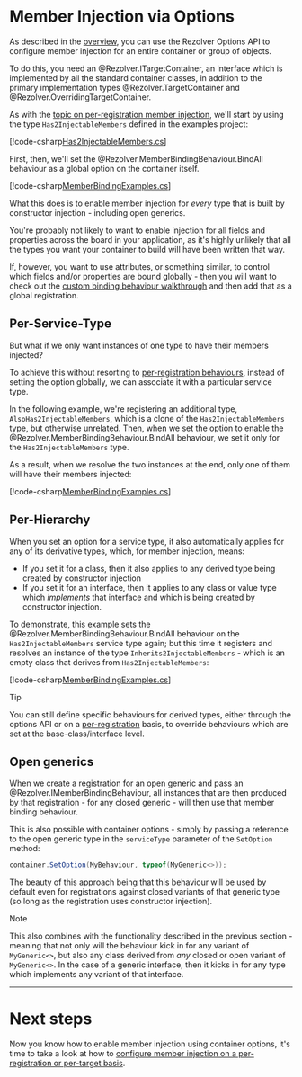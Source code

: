 ﻿# Member Injection via Options

As described in the [overview](index.md#via-container-options), you can use the Rezolver Options
API to configure member injection for an entire container or group of objects.

To do this, you need an @Rezolver.ITargetContainer, an interface which is implemented by all the standard container classes, in addition
to the primary implementation types @Rezolver.TargetContainer and @Rezolver.OverridingTargetContainer.

As with the [topic on per-registration member injection](per-registration.md), we'll start by using the type
`Has2InjectableMembers` defined in the examples project:

[!code-csharp[Has2InjectableMembers.cs](../../../../../test/Rezolver.Tests.Examples/Types/Has2InjectableMembers.cs#example)]

First, then, we'll set the @Rezolver.MemberBindingBehaviour.BindAll behaviour as a global option on 
the container itself.

[!code-csharp[MemberBindingExamples.cs](../../../../../test/Rezolver.Tests.Examples/MemberBindingExamples.cs#example2)]

What this does is to enable member injection for *every* type that is built by constructor injection - including
open generics.

You're probably not likely to want to enable injection for all fields and properties across the board
in your application, as it's highly unlikely that all the types you want your container to build will have
been written that way.

If, however, you want to use attributes, or something similar, to control which fields 
and/or properties are bound globally - then you will want to check out the 
[custom binding behaviour walkthrough](custom.md) and then add that as a global registration.

## Per-Service-Type

But what if we only want instances of one type to have their members injected?

To achieve this without resorting to [per-registration behaviours](per-registration.md), instead of setting 
the option globally, we can associate it with a particular service type.

In the following example, we're registering an additional type, `AlsoHas2InjectableMembers`, which is a clone 
of the `Has2InjectableMembers` type, but otherwise unrelated.  Then, when we set the option to enable the 
@Rezolver.MemberBindingBehaviour.BindAll behaviour, we set it only for the `Has2InjectableMembers` type.

As a result, when we resolve the two instances at the end, only one of them will have their members injected:

[!code-csharp[MemberBindingExamples.cs](../../../../../test/Rezolver.Tests.Examples/MemberBindingExamples.cs#example3)]

## Per-Hierarchy

When you set an option for a service type, it also automatically applies for any of its derivative types, 
which, for member injection, means:

- If you set it for a class, then it also applies to any derived type being created by constructor injection
- If you set it for an interface, then it applies to any class or value type which *implements* that interface and
which is being created by constructor injection.

To demonstrate, this example sets the @Rezolver.MemberBindingBehaviour.BindAll behaviour on the 
`Has2InjectableMembers` service type again; but this time it registers and resolves an instance of the type
`Inherits2InjectableMembers` - which is an empty class that derives from `Has2InjectableMembers`:

[!code-csharp[MemberBindingExamples.cs](../../../../../test/Rezolver.Tests.Examples/MemberBindingExamples.cs#example4)]

> [!TIP]
> You can still define specific behaviours for derived types, either through the options API or on a 
> [per-registration](per-registration.md) basis, to override behaviours which are set at the base-class/interface
> level.

## Open generics

When we create a registration for an open generic and pass an @Rezolver.IMemberBindingBehaviour, all instances 
that are then produced by that registration - for any closed generic - will then use that member binding behaviour.

This is also possible with container options - simply by passing a reference to the open 
generic type in the `serviceType` parameter of the `SetOption` method:

```cs
container.SetOption(MyBehaviour, typeof(MyGeneric<>));
```

The beauty of this approach being that this behaviour will be used by default even for registrations against 
closed variants of that generic type (so long as the registration uses constructor injection).

> [!NOTE]
> This also combines with the functionality described in the previous section - meaning that not only
> will the behaviour kick in for any variant of `MyGeneric<>`, but also any class derived from *any* closed or
> open variant of `MyGeneric<>`.  In the case of a generic interface, then it kicks in for any type which implements
> any variant of that interface.

* * *

# Next steps

Now you know how to enable member injection using container options, it's time to take a look at how to
[configure member injection on a per-registration or per-target basis](per-registration.md).